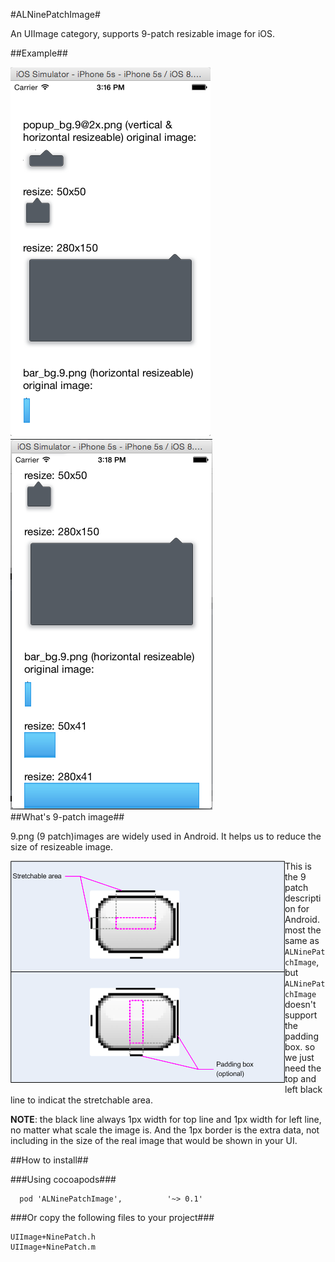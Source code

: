 #ALNinePatchImage#

An UIImage category, supports 9-patch resizable image for iOS.

##Example##
<div style="float:left"><img src="screen-shot-1.png"> <img src="screen-shot-2.png"></div></div>


##What's 9-patch image##

9.png (9 patch)images are widely used in Android. It helps us to reduce the size of resizeable image.

<div style="float:left"><img src="9-patch-format.png"></div>

This is the 9 patch description for Android. most the same as `ALNinePatchImage`, but `ALNinePatchImage` doesn't support the padding box. so we just need the top and left black line to indicat the stretchable area.

**NOTE**: the black line always 1px width for top line and 1px width for left line, no matter what scale the image is.  And the 1px border is the extra data, not including in the size of the real image that would be shown in your UI.

##How to install##

###Using cocoapods###
```
  pod 'ALNinePatchImage',          '~> 0.1'
```

###Or copy the following files to your project###

```
UIImage+NinePatch.h
UIImage+NinePatch.m
```
  


